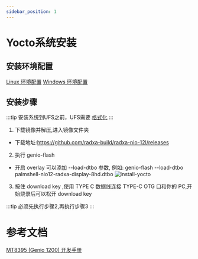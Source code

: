 ```yaml
---
sidebar_position: 1
---
```


# Yocto系统安装

## 安装环境配置

[Linux 环境配置](https://mediatek.gitlab.io/aiot/doc/aiot-dev-guide/master/sw/yocto/get-started/env-setup/flash-env-linux.html)
[Windows 环境配置](https://mediatek.gitlab.io/aiot/doc/aiot-dev-guide/master/sw/yocto/get-started/env-setup/flash-env-windows.html)

## 安装步骤

:::tip
安装系统到UFS之前，UFS需要 [格式化](https://www.ipi.wiki/pages/1200-docs?page=UfsFormat.html)
:::

1. 下载镜像并解压,进入镜像文件夹

- 下载地址:https://github.com/radxa-build/radxa-nio-12l/releases

2. 执行 genio-flash

- 开启 overlay 可以添加 --load-dtbo 参数, 例如: genio-flash --load-dtbo palmshell-nio12-radxa-display-8hd.dtbo
  ![install-yocto](/img/nio/nio12l/install-yocto-system.webp)

3. 按住 download key ,使用 TYPE C 数据线连接 TYPE-C OTG 口和你的 PC,开始烧录后可以松开 download key

:::tip
必须先执行步骤2,再执行步骤3
:::

# 参考文档

[MT8395 (Genio 1200) 开发手册](https://mediatek.gitlab.io/aiot/doc/aiot-dev-guide/master/hw/mt8395-soc.html)